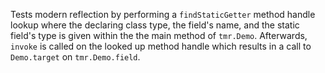 [//]: # (MAIN: tmr.Demo)
Tests modern reflection by performing a ```findStaticGetter``` method handle lookup where the
declaring class type, the field's name, and the static field's type is given within the
the main method of ```tmr.Demo```. Afterwards, ```invoke``` is called on the looked up method
handle which results in a call to ```Demo.target``` on ```tmr.Demo.field```.
